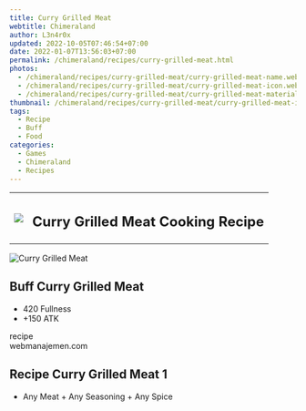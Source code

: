 ```yaml
---
title: Curry Grilled Meat
webtitle: Chimeraland
author: L3n4r0x
updated: 2022-10-05T07:46:54+07:00
date: 2022-01-07T13:56:03+07:00
permalink: /chimeraland/recipes/curry-grilled-meat.html
photos:
  - /chimeraland/recipes/curry-grilled-meat/curry-grilled-meat-name.webp
  - /chimeraland/recipes/curry-grilled-meat/curry-grilled-meat-icon.webp
  - /chimeraland/recipes/curry-grilled-meat/curry-grilled-meat-material.webp
thumbnail: /chimeraland/recipes/curry-grilled-meat/curry-grilled-meat-icon.webp
tags:
  - Recipe
  - Buff
  - Food
categories:
  - Games
  - Chimeraland
  - Recipes
---
```


<section id="bootstrap-wrapper"><link rel="stylesheet" href="https://cdn.statically.io/gh/dimaslanjaka/Web-Manajemen/40ac3225/css/bootstrap-4.5-wrapper.css"/><div class="row mb-2"><div class="col-md-12 mb-2"><table class="table" id="post-info"><tbody><tr><td><img class="d-inline-block me-2" src="/chimeraland/recipes/curry-grilled-meat/curry-grilled-meat-icon.webp" width="auto" height="auto"/></td><td><h1 class="fs-5">Curry Grilled Meat Cooking Recipe</h1></td></tr></tbody></table></div></div><div class="card mb-2"><div class="row g-0"><div class="col-sm-4 position-relative mb-2"><img src="/chimeraland/recipes/curry-grilled-meat/curry-grilled-meat-material.webp" class="card-img fit-cover w-100 h-100" alt="Curry Grilled Meat" data-fancybox="true"/></div><div class="col-sm-8 mb-2"><div class="card-body"><h2 class="card-title fs-5">Buff Curry Grilled Meat</h2><div class="card-text"><ul><li>420 Fullness</li><li>+150 ATK</li></ul></div><span class="badge rounded-pill bg-dark">recipe</span></div><div class="card-footer text-end text-muted">webmanajemen.com</div></div></div></div><div class="row mb-2"><div class="col-12 col-lg-6 recipe-item mb-2"><div class="card"><div class="card-body"><h2 class="card-title fs-5">Recipe Curry Grilled Meat 1</h2><div class="card-text"><ul><li>Any Meat<span> + </span>Any Seasoning<span> + </span>Any Spice</li></ul></div></div></div></div></div></section>
